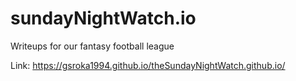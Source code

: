 # sundayNightWatch.io
Writeups for our fantasy football league

Link: https://gsroka1994.github.io/theSundayNightWatch.github.io/

